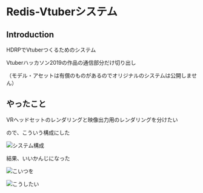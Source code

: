 # Redis-Vtuberシステム
## Introduction
HDRPでVtuberつくるためのシステム

Vtuberハッカソン2019の作品の通信部分だけ切り出し

（モデル・アセットは有償のものがあるのでオリジナルのシステムは公開しません）

## やったこと
VRヘッドセットのレンダリングと映像出力用のレンダリングを分けたい

ので、こういう構成にした

![システム構成](https://user-images.githubusercontent.com/56545041/69852954-f4eaa900-12c8-11ea-8729-695cf1033a6b.png)

結果、いいかんじになった

![こいつを](https://user-images.githubusercontent.com/56545041/69852376-70e3f180-12c7-11ea-8b67-5e496576cf17.png)

![こうしたい](https://user-images.githubusercontent.com/56545041/69852402-80fbd100-12c7-11ea-9f78-29084ac44e6a.png)
